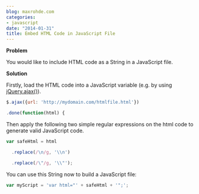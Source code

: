 ```yaml
---
blog: maxrohde.com
categories:
- javascript
date: "2014-01-31"
title: Embed HTML Code in JavaScript File
---
```


**Problem**

You would like to include HTML code as a String in a JavaScript file.

**Solution**

Firstly, load the HTML code into a JavaScript variable (e.g. by using [jQuery.ajax()](http://api.jquery.com/jquery.ajax/)).

```javascript
$.ajax({url: 'http://mydomain.com/htmlfile.html'})

.done(function(html) {

```

Then apply the following two simple regular expressions on the html code to generate valid JavaScript code.

```javascript
var safeHtml = html

  .replace(/\n/g, '\\n')

  .replace(/\"/g, '\\"');
```

You can use this String now to build a JavaScript file:

```javascript
var myScript = 'var html="' + safeHtml + '";';
```
